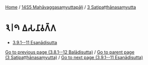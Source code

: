 
[Home](/) / [14S5 Mahāvaggasaṃyuttapāḷi](...md) / [3 Satipaṭṭhānasaṃyutta](../14S5/3.md)

# 𑁩𑁇𑁯 𑀏𑀲𑀦𑀸𑀯𑀕𑁆𑀕

* [3.9.1--11 Esanādisutta](3.9/3.9.1--11.md)

[Go to previous page (3.8.1--12 Balādisutta)](3.8/3.8.1--12.md) / [Go to parent page (3 Satipaṭṭhānasaṃyutta)](../14S5/3.md) / [Go to next page (3.9.1--11 Esanādisutta)](3.9/3.9.1--11.md)


